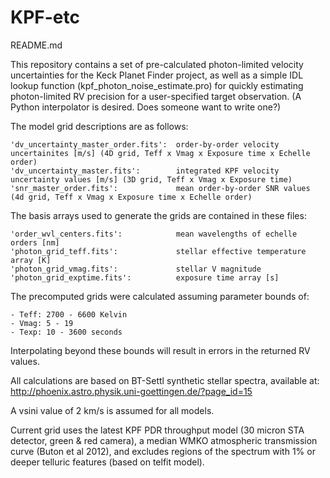 # KPF-etc
README.md

This repository contains a set of pre-calculated photon-limited velocity uncertainties for the Keck Planet Finder project, as well as a simple IDL lookup function (kpf_photon_noise_estimate.pro) for quickly estimating photon-limited RV precision for a user-specified target observation.  (A Python interpolator is desired. Does someone want to write one?)

The model grid descriptions are as follows:

	'dv_uncertainty_master_order.fits':  order-by-order velocity uncertainites [m/s] (4D grid, Teff x Vmag x Exposure time x Echelle order)
    'dv_uncertainty_master.fits': 		 integrated KPF velocity uncertainty values [m/s] (3D grid, Teff x Vmag x Exposure time)
	'snr_master_order.fits':		  	 mean order-by-order SNR values (4d grid, Teff x Vmag x Exposure time x Echelle order)

The basis arrays used to generate the grids are contained in these files:

	'order_wvl_centers.fits': 			 mean wavelengths of echelle orders [nm]
	'photon_grid_teff.fits':			 stellar effective temperature array [K]
	'photon_grid_vmag.fits':			 stellar V magnitude
	'photon_grid_exptime.fits':			 exposure time array [s]

The precomputed grids were calculated assuming parameter bounds of:

	- Teff: 2700 - 6600 Kelvin
	- Vmag: 5 - 19
	- Texp: 10 - 3600 seconds
	
Interpolating beyond these bounds will result in errors in the returned RV values.
	
All calculations are based on BT-Settl synthetic stellar spectra, available at: http://phoenix.astro.physik.uni-goettingen.de/?page_id=15

A vsini value of 2 km/s is assumed for all models.

Current grid uses the latest KPF PDR throughput model (30 micron STA detector, green & red camera), a median WMKO atmospheric transmission curve (Buton et al 2012), and excludes regions of the spectrum with 1% or deeper telluric features (based on telfit model).
